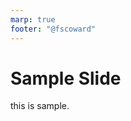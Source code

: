 ```yaml
---
marp: true
footer: "@fscoward"
---
```


<!--
_backgroundColor: #fef9ef
_color: #373f51
-->

# Sample Slide
this is sample.
